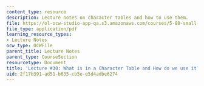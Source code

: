 ```yaml
---
content_type: resource
description: Lecture notes on character tables and how to use them.
file: https://ol-ocw-studio-app-qa.s3.amazonaws.com/courses/5-80-small-molecule-spectroscopy-and-dynamics-fall-2008/2f17b391ad51b635cb5ee5d4adbe6274_30_580ln_fa08.pdf
file_type: application/pdf
learning_resource_types:
- Lecture Notes
ocw_type: OCWFile
parent_title: Lecture Notes
parent_type: CourseSection
resourcetype: Document
title: 'Lecture #30: What is in a Character Table and How do we use it?'
uid: 2f17b391-ad51-b635-cb5e-e5d4adbe6274
---
```

